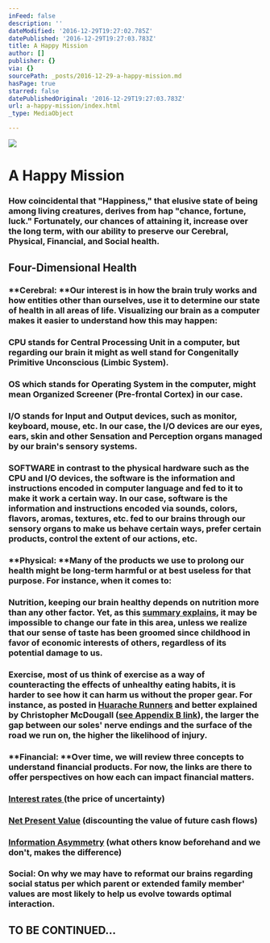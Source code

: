 ```yaml
---
inFeed: false
description: ''
dateModified: '2016-12-29T19:27:02.785Z'
datePublished: '2016-12-29T19:27:03.783Z'
title: A Happy Mission
author: []
publisher: {}
via: {}
sourcePath: _posts/2016-12-29-a-happy-mission.md
hasPage: true
starred: false
datePublishedOriginal: '2016-12-29T19:27:03.783Z'
url: a-happy-mission/index.html
_type: MediaObject

---
```

![](https://the-grid-user-content.s3-us-west-2.amazonaws.com/f5e8c577-0c17-40f2-af19-c3da0654dfa4.png)

# **A Happy Mission**

### How coincidental that "Happiness," that elusive state of being among living creatures, derives from hap "chance, fortune, luck." Fortunately, our chances of attaining it, increase over the long term, with our ability to preserve our Cerebral, Physical, Financial, and Social health.

## **Four-Dimensional Health**

### **Cerebral: **Our interest is in how the brain truly works and how entities other than ourselves, use it to determine our state of health in all areas of life. Visualizing our brain as a computer makes it easier to understand how this may happen:

### CPU stands for Central Processing Unit in a computer, but regarding our brain it might as well stand for Congenitally Primitive Unconscious (Limbic System).

### OS which stands for Operating System in the computer, might mean Organized Screener (Pre-frontal Cortex) in our case.

### I/O stands for Input and Output devices, such as monitor, keyboard, mouse, etc. In our case, the I/O devices are our eyes, ears, skin and other Sensation and Perception organs managed by our brain's sensory systems.

### SOFTWARE in contrast to the physical hardware such as the CPU and I/O devices, the software is the information and instructions encoded in computer language and fed to it to make it work a certain way. In our case, software is the information and instructions encoded via sounds, colors, flavors, aromas, textures, etc. fed to our brains through our sensory organs to make us behave certain ways, prefer certain products, control the extent of our actions, etc.

### **Physical: **Many of the products we use to prolong our health might be long-term harmful or at best useless for that purpose. For instance, when it comes to:

### Nutrition, keeping our brain healthy depends on nutrition more than any other factor. Yet, as this [summary explains][0], it may be impossible to change our fate in this area, unless we realize that our sense of taste has been groomed since childhood in favor of economic interests of others, regardless of its potential damage to us.

### Exercise, most of us think of exercise as a way of counteracting the effects of unhealthy eating habits, it is harder to see how it can harm us without the proper gear. For instance, as posted in [Huarache Runners][1] and better explained by Christopher McDougall ([see Appendix B link][0]), the larger the gap between our soles' nerve endings and the surface of the road we run on, the higher the likelihood of injury.

### **Financial: **Over time, we will review three concepts to understand financial products. For now, the links are there to offer perspectives on how each can impact financial matters.

### [Interest rates ][2](the price of uncertainty)

### [Net Present Value][3] (discounting the value of future cash flows)

### [Information Asymmetry][4] (what others know beforehand and we don't, makes the difference)

### **Social:** On why we may have to reformat our brains regarding social status per which parent or extended family member' values are most likely to help us evolve towards optimal interaction.

## TO BE CONTINUED...

[0]: http://www.infoasy.com/2016/07/hack-matrix_29.html
[1]: https://www.strava.com/clubs/huarache-runners
[2]: http://sequoian.com/wp-content/uploads/2015/12/The_Fixed-Income_Mother_of_All_Bubbles_E.pdf
[3]: http://sequoian.com/wp-content/uploads/2016/10/The-Discount-Rate-Pyramid-Scheme-2.0.pdf
[4]: http://sequoian.com/wp-content/uploads/2015/12/INCLUSIVE_CAPITALISM_SPRINGS_FROM_INFOR.pdf